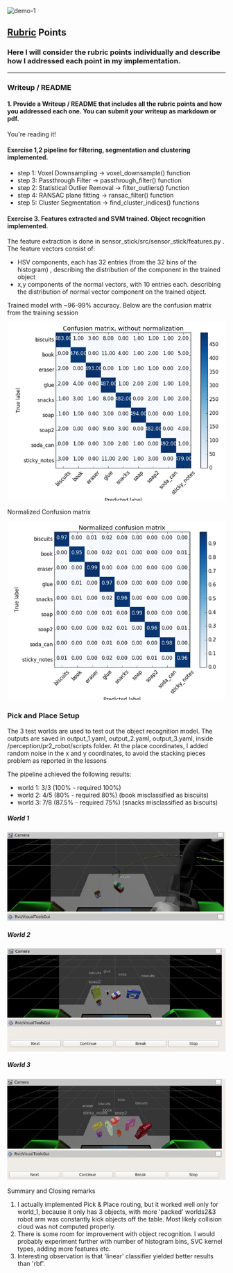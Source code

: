 [//]: # (Image References)

[world1]: ./images/world_1.jpg
[world2]: ./images/world_2.jpg
[world3]: ./images/world_3.jpg

[confusion_1]: ./images/confusion_1.jpg
[confusion_2]: ./images/confusion_2.jpg

![demo-1](https://user-images.githubusercontent.com/20687560/28748231-46b5b912-7467-11e7-8778-3095172b7b19.png)

## [Rubric](https://review.udacity.com/#!/rubrics/1067/view) Points
### Here I will consider the rubric points individually and describe how I addressed each point in my implementation.  

---
### Writeup / README

#### 1. Provide a Writeup / README that includes all the rubric points and how you addressed each one.  You can submit your writeup as markdown or pdf.  

You're reading it!

#### Exercise 1,2 pipeline for filtering, segmentation and clustering implemented.  

* step 1: Voxel Downsampling -> voxel_downsample() function
* step 3: Passthrough Filter -> passthrough_filter() function
* step 2: Statistical Outlier Removal -> filter_outliers() function
* step 4: RANSAC plane fitting -> ransac_filter() function
* step 5: Cluster Segmentation -> find_cluster_indices() functions

#### Exercise 3.  Features extracted and SVM trained.  Object recognition implemented.
The feature extraction is done in sensor_stick/src/sensor_stick/features.py . The feature vectors consist of:
* HSV components, each has 32 entries (from the 32 bins of the histogram) , describing the distribution of the component in the trained object
* x,y components of the normal vectors, with 10 entries each. describing the distribution of normal vector component on the trained object.

Trained model with ~96-99% accuracy. Below are the confusion matrix from the training session

![Confusion matrix][confusion_1]

Normalized Confusion matrix

![Confusion matrix normalized][confusion_2]



### Pick and Place Setup

The 3 test worlds are used to test out the object recognition model. The outputs are saved in output_1.yaml, output_2.yaml, output_3.yaml, inside /perception/pr2_robot/scripts folder. At the place coordinates, I added random noise in the x and y coordinates, to avoid the stacking pieces problem as reported in the lessons

The pipeline achieved the following results:

* world 1: 3/3 (100% - required 100%)
* world 2: 4/5 (80% - required 80%) (book misclassified as biscuits)
* world 3: 7/8 (87.5% - required 75%) (snacks misclassified as biscuits)

##### World 1
![World 1][world1]

##### World 2
![World 2][world2]

##### World 3
![World 3][world3]

Summary and Closing remarks

1. I actually implemented Pick & Place routing, but it worked well only for world_1, because
it only has 3 objects, with more 'packed' worlds2&3 robot arm was constantly kick objects off 
the table. Most likely collision cloud was not computed properly.
2. There is some room for improvement with object recognition. I would probably experiment further with number of histogram bins, SVC kernel types, adding more features etc.
3. Interesting observation is that 'linear' classifier yielded better results than 'rbf'.






